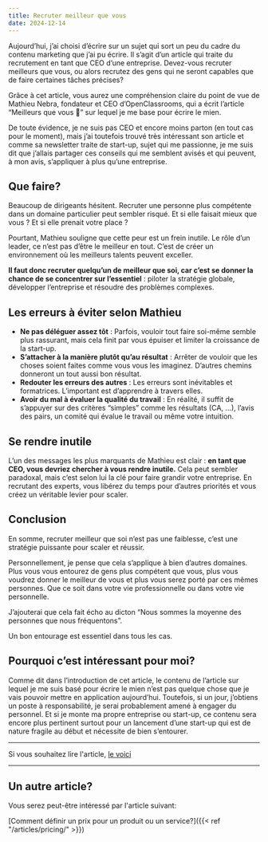 ```yaml
---
title: Recruter meilleur que vous
date: 2024-12-14
---
```


Aujourd’hui, j’ai choisi d’écrire sur un sujet qui sort un peu du cadre du contenu marketing que j’ai pu écrire. Il s’agit d’un article qui traite du recrutement en tant que CEO d’une entreprise. Devez-vous recruter meilleurs que vous, ou alors recrutez des gens qui ne seront capables que de faire certaines tâches précises?
<p>
Grâce à cet article, vous aurez une compréhension claire du point de vue de Mathieu Nebra, fondateur et CEO d’OpenClassrooms, qui a écrit l’article “Meilleurs que vous 🫵” sur lequel je me base pour écrire le mien.
<p>
De toute évidence, je ne suis pas CEO et encore moins parton (en tout cas pour le moment), mais j’ai toutefois trouvé très intéressant son article et comme sa newsletter traite de start-up, sujet qui me passionne, je me suis dit que j’allais partager ces conseils qui me semblent avisés et qui peuvent, à mon avis, s’appliquer à plus qu’une entreprise.

## Que faire?

Beaucoup de dirigeants hésitent. Recruter une personne plus compétente dans un domaine particulier peut sembler risqué. Et si elle faisait mieux que vous ? Et si elle prenait votre place ?

Pourtant, Mathieu souligne que cette peur est un frein inutile. Le rôle d’un leader, ce n’est pas d’être le meilleur en tout. C’est de créer un environnement où les meilleurs talents peuvent exceller. 

**Il faut donc recruter quelqu’un de meilleur que soi, car c’est se donner la chance de se concentrer sur l’essentiel** : piloter la stratégie globale, développer l’entreprise et résoudre des problèmes complexes.

## Les erreurs à éviter selon Mathieu

- **Ne pas déléguer assez tôt** : Parfois, vouloir tout faire soi-même semble plus rassurant, mais cela finit par vous épuiser et limiter la croissance de la start-up.
- **S’attacher à la manière plutôt qu’au résultat** : Arrêter de vouloir que les choses soient faites comme vous vous les imaginez. D’autres chemins donneront un tout aussi bon résultat.
- **Redouter les erreurs des autres** : Les erreurs sont inévitables et formatrices. L’important est d’apprendre à travers elles.
- **Avoir du mal à évaluer la qualité du travail** : En réalité, il suffit de s’appuyer sur des critères “simples” comme les résultats (CA, …), l’avis des pairs, un comité qui évalue le travail ou même votre intuition.

## Se rendre inutile

L’un des messages les plus marquants de Mathieu est clair : **en tant que CEO, vous devriez chercher à vous rendre inutile.** Cela peut sembler paradoxal, mais c’est selon lui la clé pour faire grandir votre entreprise. En recrutant des experts, vous libérez du temps pour d’autres priorités et vous créez un véritable levier pour scaler.

## Conclusion

En somme, recruter meilleur que soi n’est pas une faiblesse, c’est une stratégie puissante pour scaler et réussir.

Personnellement, je pense que cela s’applique à bien d’autres domaines. Plus vous vous entourez de gens plus compétent que vous, plus vous voudrez donner le meilleur de vous et plus vous serez porté par ces mêmes personnes. Que ce soit dans votre vie professionnelle ou dans votre vie personnelle.

J’ajouterai que cela fait écho au dicton “Nous sommes la moyenne des personnes que nous fréquentons”.

Un bon entourage est essentiel dans tous les cas.

## Pourquoi c’est intéressant pour moi?

Comme dit dans l’introduction de cet article, le contenu de l’article sur lequel je me suis basé pour écrire le mien n’est pas quelque chose que je vais pouvoir mettre en application aujourd’hui. Toutefois, si un jour, j’obtiens un poste à responsabilité, je serai probablement amené à engager du personnel. Et si je monte ma propre entreprise ou start-up, ce contenu sera encore plus pertinent surtout pour un lancement d’une start-up qui est de nature fragile au début et nécessite de bien s’entourer.

<hr>

Si vous souhaitez lire l'article,
<a href="https://startup-scaleup.nebra.fr/recruter-meilleur-que-sii/" target="_blank">le voici</a>
<hr>

## Un autre article?

Vous serez peut-être intéressé par l'article suivant:
<br>

[Comment définir un prix pour un produit ou un service?]({{< ref "/articles/pricing/" >}})
